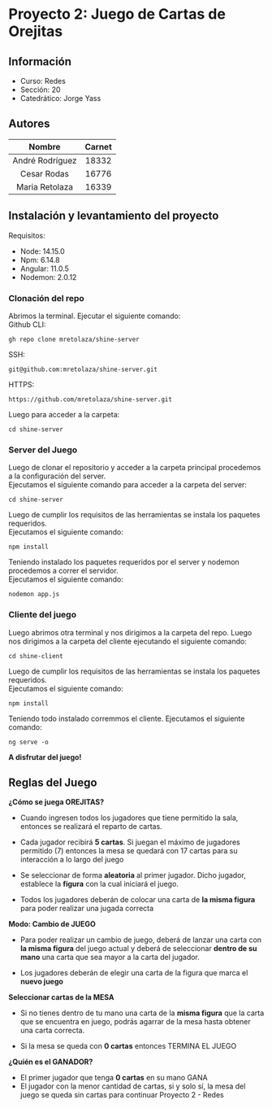 # Proyecto 2: Juego de Cartas de Orejitas
## Información
- Curso: Redes
- Sección: 20
- Catedrático: Jorge Yass

## Autores
|      Nombre     | Carnet |
|:---------------:|:------:|
| André Rodríguez |  18332 |
|   Cesar Rodas   |  16776 |
|  Maria Retolaza |  16339 |

## Instalación y levantamiento del proyecto
Requisitos:
- Node: 14.15.0
- Npm: 6.14.8
- Angular: 11.0.5
- Nodemon: 2.0.12

### Clonación del repo
Abrimos la terminal.
Ejecutar el siguiente comando:  
Github CLI:
```
gh repo clone mretolaza/shine-server
```
SSH:  
```
git@github.com:mretolaza/shine-server.git
```
HTTPS:
```
https://github.com/mretolaza/shine-server.git
```

Luego para acceder a la carpeta:
```
cd shine-server
```

### Server del Juego
Luego de clonar el repositorio y acceder a la carpeta principal procedemos a la configuración del server.  
Ejecutamos el siguiente comando para acceder a la carpeta del server:
```
cd shine-server
```

Luego de cumplir los requisitos de las herramientas se instala los paquetes requeridos.  
Ejecutamos el siguiente comando:

```
npm install
```

Teniendo instalado los paquetes requeridos por el server y nodemon procedemos a correr el servidor.  
Ejecutamos el siguiente comando:

```
nodemon app.js
```

### Cliente del juego
Luego abrimos otra terminal y nos dirigimos a la carpeta del repo. Luego nos dirigimos a la carpeta del cliente ejecutando el siguiente comando:
```
cd shine-client
```

Luego de cumplir los requisitos de las herramientas se instala los paquetes requeridos.  
Ejecutamos el siguiente comando:

```
npm install
```

Teniendo todo instalado corremmos el cliente.
Ejecutamos el siguiente comando:

```
ng serve -o
```

<strong> A disfrutar del juego! </strong>

## Reglas del Juego

<strong>¿Cómo se juega OREJITAS?</strong> 

- Cuando ingresen todos los jugadores que tiene permitido la sala, entonces se realizará el reparto de cartas. 

- Cada jugador recibirá <strong>5 cartas</strong>. Si juegan el máximo de jugadores permitido (7) entonces la mesa se quedará con 17 cartas para su interacción a lo largo del juego 

- Se seleccionar de forma <strong>aleatoria</strong> al primer jugador. Dicho jugador, establece la <strong>figura</strong> con la cual iniciará el juego. 

- Todos los jugadores deberán de colocar una carta de <strong>la misma figura</strong> para poder realizar una jugada correcta 

<strong>Modo: Cambio de JUEGO</strong> 

- Para poder realizar un cambio de juego, deberá de lanzar una carta con <strong>la misma figura</strong> del juego actual y deberá de seleccionar <strong>dentro de su mano</strong> una carta que sea mayor a la carta del jugador. 

- Los jugadores deberán de elegir una carta de la figura que marca el <strong>nuevo juego</strong> 

<strong>Seleccionar cartas de la MESA</strong>

- Si no tienes dentro de tu mano una carta de la <strong>misma figura</strong> que la carta que se encuentra en juego, podrás agarrar de la mesa hasta obtener una carta correcta. 

- Si la mesa se queda con <strong>0 cartas</strong> entonces TERMINA EL JUEGO 

<strong>¿Quién es el GANADOR?</strong>

- El primer jugador que tenga <strong>0 cartas</strong> en su mano GANA 
- El jugador con la menor cantidad de cartas, si y solo sí, la mesa del juego se queda sin cartas para continuar
Proyecto 2 - Redes 
